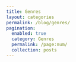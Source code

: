 ```yaml
---
title: Genres
layout: categories
permalink: /blog/genres/
pagination: 
  enabled: true
  category: Genres
  permalink: /page:num/
  collection: posts
---
```

